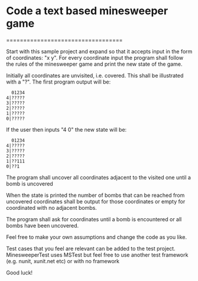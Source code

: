 # Code a text based minesweeper game
==================================

Start with this sample project and expand so that it accepts input
in the form of coordinates: "x y". For every coordinate input the
program shall follow the rules of the minesweeper game and print the
new state of the game.

Initially all coordinates are unvisited, i.e. covered. This shall be illustrated
with a "?". The first program output will be:

```
  01234
4|?????
3|?????
2|?????
1|?????
0|?????
```

If the user then inputs "4 0" the new state will be:

```
  01234
4|?????
3|?????
2|?????
1|??111
0|??1
```

The program shall uncover all coordinates adjacent to the visited one
until a bomb is uncovered

When the state is printed the number of bombs that can be reached from
uncovered coordinates shall be output for those coordinates or empty
for coordinated with no adjacent bombs.

The program shall ask for coordinates until a bomb is encountered or
all bombs have been uncovered.

Feel free to make your own assumptions and change the code as you like.

Test cases that you feel are relevant can be added to the test project.
MinesweeperTest uses MSTest but feel free to use another test framework
(e.g. nunit, xunit.net etc) or with no framework

Good luck!

